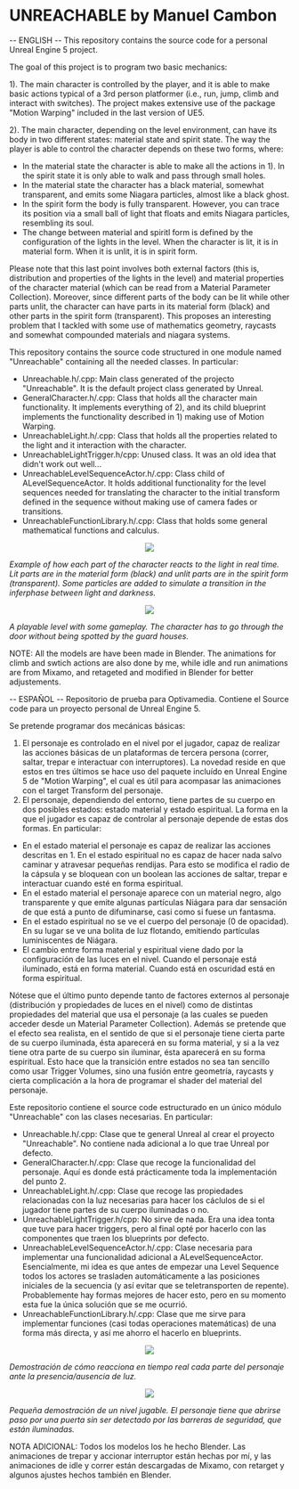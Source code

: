 # UNREACHABLE by Manuel Cambon

-- ENGLISH --
This repository contains the source code for a personal Unreal Engine 5 project. 

The goal of this project is to program two basic mechanics:

1). The main character is controlled by the player, and it is able to make basic actions typical of a 3rd person platformer (i.e., run, jump, climb and interact with switches). The project makes extensive use of the package "Motion Warping" included in the last version of UE5. 

2). The main character, depending on the level environment, can have its body in two different states: material state and spirit state. The way the player is able to control the character depends on these two forms, where:

- In the material state the character is able to make all the actions in 1). In the spirit state it is only able to walk and pass through small holes. 
- In the material state the character has a black material, somewhat transparent, and emits some Niagara particles, almost like a black ghost.
- In the spirit form the body is fully transparent. However, you can trace its position via a small ball of light that floats and emits Niagara particles, resembling its soul.
- The change between material and spiritl form is defined by the configuration of the lights in the level. When the character is lit, it is in material form. When it is unlit, it is in spirit form.

Please note that this last point involves both external factors (this is, distribution and properties of the lights in the level) and material properties of the character material (which can be read from a Material Parameter Collection). Moreover, since different parts of the body can be lit while other parts unlit, the character can have parts in its material form (black) and other parts in the spirit form (transparent). This proposes an interesting problem that I tackled with some use of mathematics geometry, raycasts and somewhat compounded materials and niagara systems.   

This repository contains the source code structured in one module named "Unreachable" containing all the needed classes. In particular:

- Unreachable.h/.cpp: Main class generated of the projecto "Unreachable". It is the default project class generated by Unreal.
- GeneralCharacter.h/.cpp: Class that holds all the character main functionality. It implements everything of 2), and its child blueprint implements the functionality described in 1) making use of Motion Warping. 
- UnreachableLight.h/.cpp: Class that holds all the properties related to the light and it interaction with the character.
- UnreachableLightTrigger.h/cpp: Unused class. It was an old idea that didn't work out well... 
- UnreachableLevelSequenceActor.h/.cpp: Class child of ALevelSequenceActor. It holds additional functionality for the level sequences needed for translating the character to the initial transform defined in the sequence without making use of camera fades or transitions. 
- UnreachableFunctionLibrary.h/.cpp: Class that holds some general mathematical functions and calculus. 

<p align="center">
  <img src="Unreachable_Gif2.gif">
</p>

<i>Example of how each part of the character reacts to the light in real time. Lit parts are in the material form (black) and unlit parts are in the spirit form (transparent). Some particles are added to simulate a transition in the inferphase between light and darkness.</i>

<p align="center">
  <img src="Unreachable_Gif1.gif">
</p>

<i>A playable level with some gameplay. The character has to go through the door without being spotted by the guard houses.</i>
  
NOTE: All the models are have been made in Blender. The animations for climb and swtich actions are also done by me, while idle and run animations are from Mixamo, and retageted and modified in Blender for better adjustements.

-- ESPAÑOL --
Repositorio de prueba para Optivamedia. Contiene el Source code para un proyecto personal de Unreal Engine 5.

Se pretende programar dos mecánicas básicas:
1. El personaje es controlado en el nivel por el jugador, capaz de realizar las acciones básicas de un plataformas de tercera persona (correr, saltar, trepar e interactuar con interruptores). La novedad reside en que estos en tres últimos se hace uso del paquete incluído en Unreal Engine 5 de "Motion Warping", el cual es útil para acompasar las animaciones con el target Transform del personaje.   
2. El personaje, dependiendo del entorno, tiene partes de su cuerpo en dos posibles estados: estado material y estado espiritual. La forma en la que el jugador es capaz de controlar al personaje depende de estas dos formas. En particular:

- En el estado material el personaje es capaz de realizar las acciones descritas en 1. En el estado espiritual no es capaz de hacer nada salvo caminar y atravesar pequeñas rendijas. Para esto se modifica el radio de la cápsula y se bloquean con un boolean las acciones de saltar, trepar e interactuar cuando esté en forma espiritual.
- En el estado material el personaje aparece con un material negro, algo transparente y que emite algunas partículas Niágara para dar sensación de que está a punto de difuminarse, casi como si fuese un fantasma.
- En el estado espiritual no se ve el cuerpo del personaje (0 de opacidad). En su lugar se ve una bolita de luz flotando, emitiendo partículas luminiscentes de Niágara.
- El cambio entre forma material y espiritual viene dado por la configuración de las luces en el nivel. Cuando el personaje está iluminado, está en forma material. Cuando está en oscuridad está en forma espiritual. 

Nótese que el último punto depende tanto de factores externos al personaje (distribución y propiedades de luces en el nivel) como de distintas propiedades del material que usa el personaje (a las cuales se pueden acceder desde un Material Parameter Collection). Además se pretende que el efecto sea realista, en el sentido de que si el personaje tiene cierta parte de su cuerpo iluminada, ésta aparecerá en su forma material, y si a la vez tiene otra parte de su cuerpo sin iluminar, ésta aparecerá en su forma espiritual. Esto hace que la transición entre estados no sea tan sencillo como usar Trigger Volumes, sino una fusión entre geometría, raycasts y cierta complicación a la hora de programar el shader del material del personaje.

Este repositorio contiene el source code estructurado en un único módulo "Unreachable" con las clases necesarias. En particular:

- Unreachable.h/.cpp: Clase que te general Unreal al crear el proyecto "Unreachable". No contiene nada adicional a lo que trae Unreal por defecto.
- GeneralCharacter.h/.cpp: Clase que recoge la funcionalidad del personaje. Aquí es donde está prácticamente toda la implementación del punto 2.
- UnreachableLight.h/.cpp: Clase que recoge las propiedades relacionadas con la luz necesarias para hacer los cáclulos de si el jugador tiene partes de su cuerpo iluminadas o no. 
- UnreachableLightTrigger.h/cpp: No sirve de nada. Era una idea tonta que tuve para hacer triggers, pero al final opté por hacerlo con las componentes que traen los blueprints por defecto.
- UnreachableLevelSequenceActor.h/.cpp: Clase necesaria para implementar una funcionalidad adicional a ALevelSequenceActor. Esencialmente, mi idea es que antes de empezar una Level Sequence todos los actores se trasladen automáticamente a las posiciones iniciales de la secuencia (y así evitar que se teletransporten de repente). Probablemente hay formas mejores de hacer esto, pero en su momento esta fue la única solución que se me ocurrió.
- UnreachableFunctionLibrary.h/.cpp: Clase que me sirve para implementar funciones (casi todas operaciones matemáticas) de una forma más directa, y así me ahorro el hacerlo en blueprints.

<p align="center">
  <img src="Unreachable_Gif2.gif">
</p>

<i>Demostración de cómo reacciona en tiempo real cada parte del  personaje ante la presencia/ausencia de luz.</i>

<p align="center">
  <img src="Unreachable_Gif1.gif">
</p>

<i>Pequeña demostración de un nivel jugable. El personaje tiene que abrirse paso por una puerta sin ser detectado por las barreras de seguridad, que están iluminadas.</i>
  
NOTA ADICIONAL: Todos los modelos los he hecho Blender. Las animaciones de trepar y accionar interruptor están hechas por mí, y las animaciones de idle y correr están descargadas de Mixamo, con retarget y algunos ajustes hechos también en Blender.


